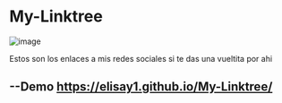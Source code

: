 # My-Linktree
![image](https://user-images.githubusercontent.com/109012405/232346863-b01757fc-cda9-4c31-9375-f37f77955d1e.png)

Estos son los enlaces a mis redes sociales si te das una vueltita por ahi

## --Demo https://elisay1.github.io/My-Linktree/
